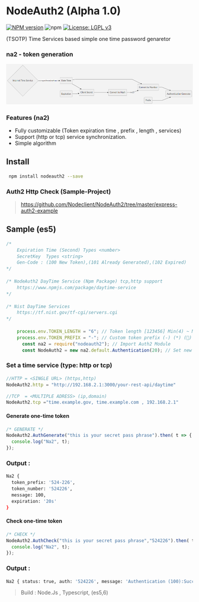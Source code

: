 # NodeAuth2 (Alpha 1.0)
[![NPM version][npm-image]][npm-url]
![npm](https://img.shields.io/npm/dt/nodeauth2)
[![License: LGPL v3](https://img.shields.io/badge/License-LGPL%20v3-blue.svg)](https://www.gnu.org/licenses/lgpl-3.0)

 (TSOTP) Time Services based simple one time password genaretor 
 
### na2 - token generation
![nodeAuth2](https://github.com/Nodeclient/NodeAuth2/raw/master/docs/images/flow.png)

### Features (na2)
* Fully customizable (Token expiration time , prefix , length , services)
* Support (http or tcp) service synchronization.
* Simple algorithm

## Install 
```bash
 npm install nodeauth2 --save
```

### Auth2 Http Check (Sample-Project)
> https://github.com/Nodeclient/NodeAuth2/tree/master/express-auth2-example

## Sample (es5) 
```js
/* 
    Expiration Time (Second) Types <number>
    SecretKey  Types <string> 
    Gen-Code : (100 New Token),(101 Already Generated),(102 Expired)
*/

/* NodeAuth2 DayTime Service (Npm Package) tcp,http support
    https://www.npmjs.com/package/daytime-service
*/ 

/* Nist DayTime Services 
    https://tf.nist.gov/tf-cgi/servers.cgi
*/ 

	process.env.TOKEN_LENGTH = "6"; // Token length [123456] Min(4) ~ Max(32)
	process.env.TOKEN_PREFIX = "-"; // Custom token prefix (-) (*) (🔑)
	  const na2 = require("nodeauth2"); // Import Auth2 Module
	  const NodeAuth2 = new na2.default.Authentication(20); // Set new token expiration time (20 second)
```

### Set a time service (type: http or tcp)
```js
//HTTP = <SINGLE URL> (https,http)
NodeAuth2.http = "http://192.168.2.1:3000/your-rest-api/daytime"
```
```js
//TCP  = <MULTIPLE ADRESS> (ip,domain)
NodeAuth2.tcp ="time.example.gov, time.example.com , 192.168.2.1"
```

#### Generate one-time token
```js
/* GENERATE */
NodeAuth2.AuthGenerate("this is your secret pass phrase").then( t => {
  console.log("Na2", t);
}); 
```
### Output :
```bash
Na2 {
  token_prefix: '524-226',
  token_number: '524226',
  message: 100,
  expiration: '20s'
}
```

#### Check one-time token 
```js
/* CHECK */       
NodeAuth2.AuthCheck("this is your secret pass phrase","524226").then( t =>{
  console.log("Na2", t);
});
``` 
### Output :
```bash
Na2 { status: true, auth: '524226', message: 'Authentication (100):Success' }

```

 > Build            : Node.Js , Typescript, (es5,6)

   [npm-image]: https://img.shields.io/npm/v/nodeauth2.svg?style=flat 
   [npm-url]: https://npmjs.org/package/nodeauth2 
